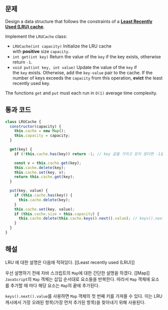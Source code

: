 ## 문제
Design a data structure that follows the constraints of a **[Least Recently Used (LRU) cache](https://en.wikipedia.org/wiki/Cache_replacement_policies#LRU)**.

Implement the `LRUCache` class:

- `LRUCache(int capacity)` Initialize the LRU cache with **positive** size `capacity`.
- `int get(int key)` Return the value of the `key` if the key exists, otherwise return `-1`.
- `void put(int key, int value)` Update the value of the `key` if the `key` exists. Otherwise, add the `key-value` pair to the cache. If the number of keys exceeds the `capacity` from this operation, **evict** the least recently used key.

The functions `get` and `put` must each run in `O(1)` average time complexity.

## 통과 코드
```js
class LRUCache {
  constructor(capacity) {
    this.cache = new Map();
    this.capacity = capacity;
  }

  get(key) {
    if (!this.cache.has(key)) return -1; // key 값을 가지고 있지 않다면 -1을 반환

    const v = this.cache.get(key);
    this.cache.delete(key);
    this.cache.set(key, v);
    return this.cache.get(key);
  }

  put(key, value) {
    if (this.cache.has(key)) {
      this.cache.delete(key);
    }
    this.cache.set(key, value);
    if (this.cache.size > this.capacity) {
      this.cache.delete(this.cache.keys().next().value); // keys().next().value returns first item's key
    }
  }
}
```
## 해설
LRU 에 대한 설명은 다음에 적혀있다. [[Least recently used (LRU)]]

우선 설명하기 전에 자바 스크립트의 `Map`에 대한 간단한 설명을 하겠다. [[Map]]
`JavaScript`의 `Map` 객체는 삽입 순서대로 요소들을 반복한다. 따라서 `Map` 객체에 요소를 추가할 때 마다 해당 요소는 `Map`의 끝에 추가된다.

`keys().next().value`를 사용하면 `Map` 객체의 첫 번째 키를 가져올 수 있다. 이는 LRU 캐시에서 가장 오래된 항목(가장 먼저 추가된 항목)을 찾아내기 위해 사용된다.

